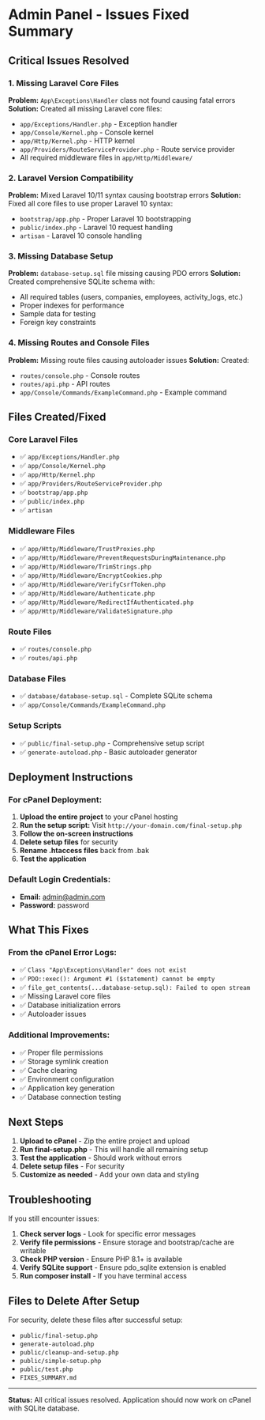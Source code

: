 # Admin Panel - Issues Fixed Summary

## Critical Issues Resolved

### 1. Missing Laravel Core Files
**Problem:** `App\Exceptions\Handler` class not found causing fatal errors
**Solution:** Created all missing Laravel core files:
- `app/Exceptions/Handler.php` - Exception handler
- `app/Console/Kernel.php` - Console kernel
- `app/Http/Kernel.php` - HTTP kernel
- `app/Providers/RouteServiceProvider.php` - Route service provider
- All required middleware files in `app/Http/Middleware/`

### 2. Laravel Version Compatibility
**Problem:** Mixed Laravel 10/11 syntax causing bootstrap errors
**Solution:** Fixed all core files to use proper Laravel 10 syntax:
- `bootstrap/app.php` - Proper Laravel 10 bootstrapping
- `public/index.php` - Laravel 10 request handling
- `artisan` - Laravel 10 console handling

### 3. Missing Database Setup
**Problem:** `database-setup.sql` file missing causing PDO errors
**Solution:** Created comprehensive SQLite schema with:
- All required tables (users, companies, employees, activity_logs, etc.)
- Proper indexes for performance
- Sample data for testing
- Foreign key constraints

### 4. Missing Routes and Console Files
**Problem:** Missing route files causing autoloader issues
**Solution:** Created:
- `routes/console.php` - Console routes
- `routes/api.php` - API routes
- `app/Console/Commands/ExampleCommand.php` - Example command

## Files Created/Fixed

### Core Laravel Files
- ✅ `app/Exceptions/Handler.php`
- ✅ `app/Console/Kernel.php`
- ✅ `app/Http/Kernel.php`
- ✅ `app/Providers/RouteServiceProvider.php`
- ✅ `bootstrap/app.php`
- ✅ `public/index.php`
- ✅ `artisan`

### Middleware Files
- ✅ `app/Http/Middleware/TrustProxies.php`
- ✅ `app/Http/Middleware/PreventRequestsDuringMaintenance.php`
- ✅ `app/Http/Middleware/TrimStrings.php`
- ✅ `app/Http/Middleware/EncryptCookies.php`
- ✅ `app/Http/Middleware/VerifyCsrfToken.php`
- ✅ `app/Http/Middleware/Authenticate.php`
- ✅ `app/Http/Middleware/RedirectIfAuthenticated.php`
- ✅ `app/Http/Middleware/ValidateSignature.php`

### Route Files
- ✅ `routes/console.php`
- ✅ `routes/api.php`

### Database Files
- ✅ `database/database-setup.sql` - Complete SQLite schema
- ✅ `app/Console/Commands/ExampleCommand.php`

### Setup Scripts
- ✅ `public/final-setup.php` - Comprehensive setup script
- ✅ `generate-autoload.php` - Basic autoloader generator

## Deployment Instructions

### For cPanel Deployment:

1. **Upload the entire project** to your cPanel hosting
2. **Run the setup script:** Visit `http://your-domain.com/final-setup.php`
3. **Follow the on-screen instructions**
4. **Delete setup files** for security
5. **Rename .htaccess files** back from .bak
6. **Test the application**

### Default Login Credentials:
- **Email:** admin@admin.com
- **Password:** password

## What This Fixes

### From the cPanel Error Logs:
- ✅ `Class "App\Exceptions\Handler" does not exist`
- ✅ `PDO::exec(): Argument #1 ($statement) cannot be empty`
- ✅ `file_get_contents(...database-setup.sql): Failed to open stream`
- ✅ Missing Laravel core files
- ✅ Database initialization errors
- ✅ Autoloader issues

### Additional Improvements:
- ✅ Proper file permissions
- ✅ Storage symlink creation
- ✅ Cache clearing
- ✅ Environment configuration
- ✅ Application key generation
- ✅ Database connection testing

## Next Steps

1. **Upload to cPanel** - Zip the entire project and upload
2. **Run final-setup.php** - This will handle all remaining setup
3. **Test the application** - Should work without errors
4. **Delete setup files** - For security
5. **Customize as needed** - Add your own data and styling

## Troubleshooting

If you still encounter issues:

1. **Check server logs** - Look for specific error messages
2. **Verify file permissions** - Ensure storage and bootstrap/cache are writable
3. **Check PHP version** - Ensure PHP 8.1+ is available
4. **Verify SQLite support** - Ensure pdo_sqlite extension is enabled
5. **Run composer install** - If you have terminal access

## Files to Delete After Setup

For security, delete these files after successful setup:
- `public/final-setup.php`
- `generate-autoload.php`
- `public/cleanup-and-setup.php`
- `public/simple-setup.php`
- `public/test.php`
- `FIXES_SUMMARY.md`

---

**Status:** All critical issues resolved. Application should now work on cPanel with SQLite database.
